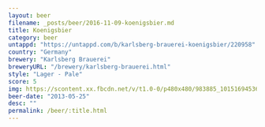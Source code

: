 ```yaml
---
layout: beer
filename: _posts/beer/2016-11-09-koenigsbier.md
title: Koenigsbier
category: beer
untappd: "https://untappd.com/b/karlsberg-brauerei-koenigsbier/220958"
country: "Germany"
brewery: "Karlsberg Brauerei"
breweryURL: "/brewery/karlsberg-brauerei.html"
style: "Lager - Pale"
score: 5
img: https://scontent.xx.fbcdn.net/v/t1.0-0/p480x480/983885_10151694536943745_1632093000_n.jpg?oh=b3dfabb8b241aec7ea2a7e211a55eac3&oe=5B1E5D12
beer-date: "2013-05-25"
desc: ""
permalink: /beer/:title.html
---
```

